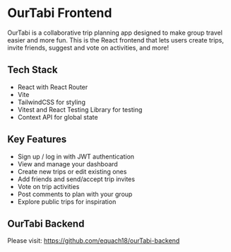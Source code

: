 # OurTabi Frontend

OurTabi is a collaborative trip planning app designed to make group travel easier and more fun. This is the React frontend that lets users create trips, invite friends, suggest and vote on activities, and more!

## Tech Stack

- React with React Router
- Vite
- TailwindCSS for styling
- Vitest and React Testing Library for testing
- Context API for global state

## Key Features

- Sign up / log in with JWT authentication
- View and manage your dashboard
- Create new trips or edit existing ones
- Add friends and send/accept trip invites
- Vote on trip activities
- Post comments to plan with your group
- Explore public trips for inspiration

## OurTabi Backend 
Please visit: https://github.com/equach18/ourTabi-backend